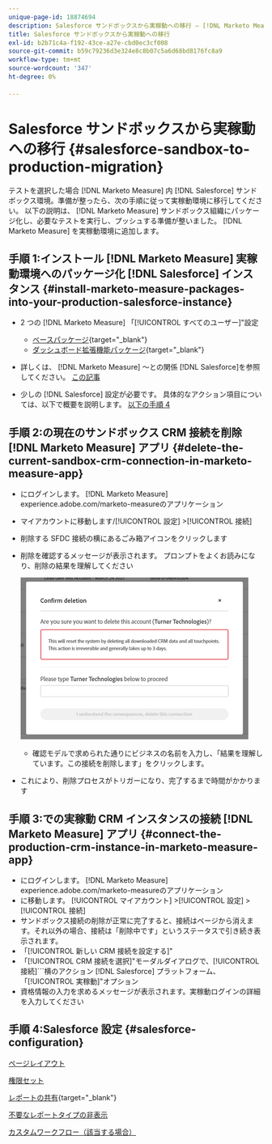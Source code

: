 ```yaml
---
unique-page-id: 18874694
description: Salesforce サンドボックスから実稼動への移行 — [!DNL Marketo Measure]  — 製品ドキュメント
title: Salesforce サンドボックスから実稼動への移行
exl-id: b2b71c4a-f192-43ce-a27e-cbd0ec3cf008
source-git-commit: b59c79236d3e324e8c8b07c5a6d68bd8176fc8a9
workflow-type: tm+mt
source-wordcount: '347'
ht-degree: 0%

---
```


# Salesforce サンドボックスから実稼動への移行 {#salesforce-sandbox-to-production-migration}

テストを選択した場合 [!DNL Marketo Measure] 内 [!DNL Salesforce] サンドボックス環境。準備が整ったら、次の手順に従って実稼動環境に移行してください。 以下の説明は、 [!DNL Marketo Measure] サンドボックス組織にパッケージ化し、必要なテストを実行し、プッシュする準備が整いました。 [!DNL Marketo Measure] を実稼動環境に追加します。

## 手順 1:インストール [!DNL Marketo Measure] 実稼動環境へのパッケージ化 [!DNL Salesforce] インスタンス {#install-marketo-measure-packages-into-your-production-salesforce-instance}

* 2 つの [!DNL Marketo Measure] 「[!UICONTROL すべてのユーザー]&quot;設定

   * [ベースパッケージ](https://appexchange.salesforce.com/appxListingDetail?listingId=a0N3000000B3KLuEAN){target=&quot;_blank&quot;}
   * [ダッシュボード拡張機能パッケージ](https://login.salesforce.com/packaging/installPackage.apexp?p0=04t610000001jI6){target=&quot;_blank&quot;}

* 詳しくは、 [!DNL Marketo Measure] ～との関係 [!DNL Salesforce]を参照してください。 [この記事](/help/configuration-and-setup/marketo-measure-and-salesforce/how-marketo-measure-and-salesforce-interact.md)
* 少しの [!DNL Salesforce] 設定が必要です。 具体的なアクション項目については、以下で概要を説明します。 [以下の手順 4](#salesforce-configuration)

## 手順 2:の現在のサンドボックス CRM 接続を削除 [!DNL Marketo Measure] アプリ {#delete-the-current-sandbox-crm-connection-in-marketo-measure-app}

* にログインします。 [!DNL Marketo Measure] experience.adobe.com/marketo-measureのアプリケーション
* マイアカウントに移動します/[!UICONTROL 設定] >[!UICONTROL 接続]
* 削除する SFDC 接続の横にあるごみ箱アイコンをクリックします
* 削除を確認するメッセージが表示されます。 プロンプトをよくお読みになり、削除の結果を理解してください

   ![](assets/salesforce-sandbox-to-production-migration-1.png)

   * 確認モデルで求められた通りにビジネスの名前を入力し、「結果を理解しています。この接続を削除します」をクリックします。
* これにより、削除プロセスがトリガーになり、完了するまで時間がかかります

## 手順 3:での実稼動 CRM インスタンスの接続 [!DNL Marketo Measure] アプリ {#connect-the-production-crm-instance-in-marketo-measure-app}

* にログインします。 [!DNL Marketo Measure] experience.adobe.com/marketo-measureのアプリケーション
* に移動します。 [!UICONTROL マイアカウント] >[!UICONTROL 設定] > [!UICONTROL 接続]
* サンドボックス接続の削除が正常に完了すると、接続はページから消えます。それ以外の場合、接続は「削除中です」というステータスで引き続き表示されます。
* 「[!UICONTROL 新しい CRM 接続を設定する]&quot;
* 「[!UICONTROL CRM 接続を選択]&quot;モーダルダイアログで、[!UICONTROL 接続]```横のアクション [!DNL Salesforce] プラットフォーム、「[!UICONTROL 実稼動]&quot;オプション
* 資格情報の入力を求めるメッセージが表示されます。実稼動ログインの詳細を入力してください

## 手順 4:Salesforce 設定 {#salesforce-configuration}

[ページレイアウト](/help/configuration-and-setup/marketo-measure-and-salesforce/page-layout-instructions.md)

[権限セット](/help/configuration-and-setup/marketo-measure-and-salesforce/marketo-measure-permission-sets.md)

[レポートの共有](https://help.salesforce.com/articleView?id=analytics_share_folder.htm&amp;type=0){target=&quot;_blank&quot;}

[不要なレポートタイプの非表示](/help/configuration-and-setup/marketo-measure-and-salesforce/hiding-unnecessary-report-types.md)

[カスタムワークフロー（該当する場合）](/help/advanced-marketo-measure-features/custom-revenue-amount/using-a-custom-revenue-amount-field.md)
